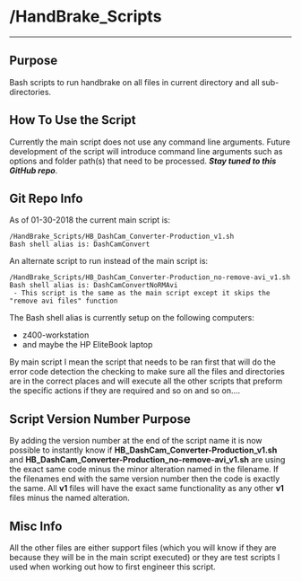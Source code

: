 # /HandBrake_Scripts
---
## Purpose
Bash scripts to run handbrake on all files in current directory and all sub-directories.

## How To Use the Script
Currently the main script does not use any command line arguments.  Future development of the script will introduce command line arguments such as options and folder path(s) that need to be processed.  ***Stay tuned to this GitHub repo***.

## Git Repo Info
As of 01-30-2018 the current main script is:

    /HandBrake_Scripts/HB_DashCam_Converter-Production_v1.sh
	Bash shell alias is: DashCamConvert
An alternate script to run instead of the main script is:

	/HandBrake_Scripts/HB_DashCam_Converter-Production_no-remove-avi_v1.sh
	Bash shell alias is: DashCamConvertNoRMAvi
	 - This script is the same as the main script except it skips the "remove avi files" function

The Bash shell alias is currently setup on the following computers:
- z400-workstation
- and maybe the HP EliteBook laptop


By main script I mean the script that needs to be ran first that will do the error code detection the checking to make 
sure all the files and directories are in the correct places and will execute all the other scripts that preform the specific actions if they are required and so on and so on....

## Script Version Number Purpose
By adding the version number at the end of the script name it is now possible to instantly know if **HB_DashCam_Converter-Production_v1.sh** and **HB_DashCam_Converter-Production_no-remove-avi_v1.sh** are using the exact same code minus the minor alteration named in the filename.  If the filenames end with the same version number then the code is exactly the same.  All **v1** files will have the exact same functionality as any other **v1** files minus the named alteration.

## Misc Info
All the other files are either support files (which you will know if they are because they will be in the main script executed) or they are test scripts I used when working out how to first engineer this script.

